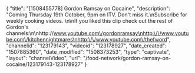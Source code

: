 {
    "title": "[1508455778] Gordon Ramsay on Cocaine",
    "description": "Coming Thursday 19th October, 9pm on ITV. Don't miss it.\nSubscribe for weekly cooking videos. \n\nIf you liked this clip check out the rest of Gordon's channels:\n\nhttp:\/\/www.youtube.com\/gordonramsay\nhttp:\/\/www.youtube.com\/kitchennightmares\nhttp:\/\/www.youtube.com\/thefword",
    "channelid": "123179143",
    "videoid": "123178927",
    "date_created": "1507885360",
    "date_modified": "1508373253",
    "type": "captivate",
    "layout": "channelVideo",
    "url": "\/food-network\/gordon-ramsay-on-cocaine\/123179143-123178927"
}